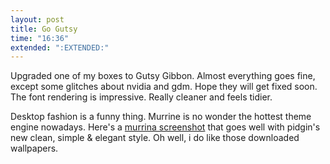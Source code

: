 ```yaml
---
layout: post
title: Go Gutsy
time: "16:36"
extended: ":EXTENDED:"
---
```


Upgraded one of my boxes to Gutsy Gibbon.  Almost everything goes fine, except some glitches about nvidia and gdm.  Hope they will get fixed soon.  The font rendering is impressive. Really cleaner and feels tidier.

Desktop fashion is a funny thing. Murrine is no wonder the hottest theme engine nowadays. Here's a [murrina screenshot](/~alecs/pics/murrina.png) that goes well with pidgin's new clean, simple & elegant style. Oh well, i do like those downloaded wallpapers.

